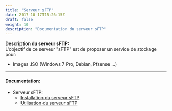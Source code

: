```yaml
---
title: "Serveur sFTP"
date: 2017-10-17T15:26:15Z
draft: false
weight: 10
description: "Documentation du serveur sFTP"
---
```


**Description du serveur sFTP:**  
L'objectif de ce serveur "sFTP" est de proposer un service de stockage pour:  
- Images .ISO (Windows 7 Pro, Debian, Pfsense ...)

---  

#### Documentation:  
- Serveur sFTP:
	- [Installation du serveur sFTP](/ftp/sftp/install_sftp/)
	- [Utilisation du serveur sFTP](/ftp/sftp/use_sftp/)